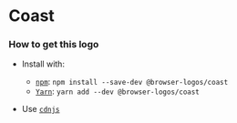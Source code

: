 # Coast

### How to get this logo

* Install with:

  * [`npm`](https://www.npmjs.com/): `npm install --save-dev @browser-logos/coast`
  * [`Yarn`](https://yarnpkg.com/): `yarn add --dev @browser-logos/coast`

* Use [`cdnjs`](https://cdnjs.com/libraries/browser-logos)
